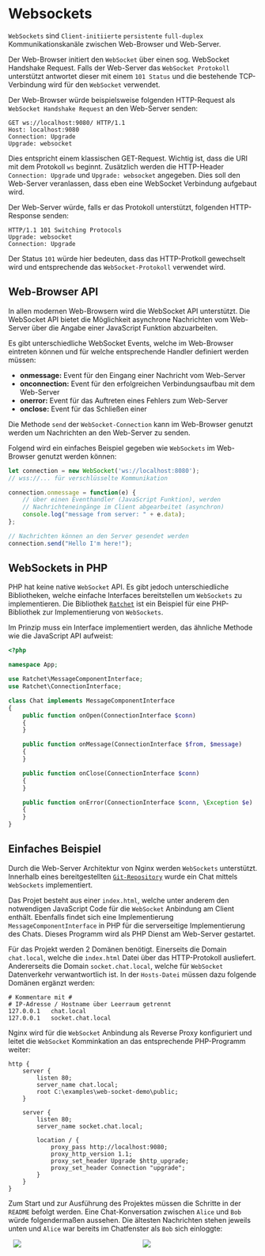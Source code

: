 # Websockets

`WebSockets` sind `Client-initiierte` `persistente` `full-duplex` Kommunikationskanäle zwischen Web-Browser und Web-Server.

Der Web-Browser initiert den `WebSocket` über einen sog. WebSocket Handshake Request. Falls der Web-Server das `WebSocket Protokoll` unterstützt antwortet dieser mit einem `101 Status` und die bestehende TCP-Verbindung wird für den `WebSocket` verwendet.

Der Web-Browser würde beispielsweise folgenden HTTP-Request als `WebSocket Handshake Request` an den Web-Server senden:

```
GET ws://localhost:9080/ HTTP/1.1
Host: localhost:9080
Connection: Upgrade
Upgrade: websocket
```

Dies entspricht einem klassischen GET-Request. Wichtig ist, dass die URI mit dem Protokoll `ws` beginnt. Zusätzlich werden die HTTP-Header `Connection: Upgrade` und `Upgrade: websocket` angegeben. Dies soll den Web-Server veranlassen, dass eben eine WebSocket Verbindung aufgebaut wird.

Der Web-Server würde, falls er das Protokoll unterstützt, folgenden HTTP-Response senden:

```
HTTP/1.1 101 Switching Protocols
Upgrade: websocket
Connection: Upgrade
```

Der Status `101` würde hier bedeuten, dass das HTTP-Protkoll gewechselt wird und entsprechende das `WebSocket-Protokoll` verwendet wird.

## Web-Browser API

In allen modernen Web-Browsern wird die WebSocket API unterstützt. Die WebSocket API bietet die Möglichkeit asynchrone Nachrichten vom Web-Server über die Angabe einer JavaScript Funktion abzuarbeiten.

Es gibt unterschiedliche WebSocket Events, welche im Web-Browser eintreten können und für welche entsprechende Handler definiert werden müssen:

 - **onmessage:** Event für den Eingang einer Nachricht vom Web-Server
 - **onconnection:** Event für den erfolgreichen Verbindungsaufbau mit dem Web-Server
 - **onerror:** Event für das Auftreten eines Fehlers zum Web-Server
 - **onclose:** Event für das Schließen einer 

Die Methode `send` der `WebSocket-Connection` kann im Web-Browser genutzt werden um Nachrichten an den Web-Server zu senden.

Folgend wird ein einfaches Beispiel gegeben wie `WebSockets` im Web-Browser genutzt werden können:

```JavaScript
let connection = new WebSocket('ws://localhost:8080'); 
// wss://... für verschlüsselte Kommunikation

connection.onmessage = function(e) {
    // über einen Eventhandler (JavaScript Funktion), werden
    // Nachrichteneingänge im Client abgearbeitet (asynchron)
    console.log("message from server: " + e.data);
};

// Nachrichten können an den Server gesendet werden
connection.send("Hello I'm here!");
```

## WebSockets in PHP

PHP hat keine native `WebSocket` API. Es gibt jedoch unterschiedliche Bibliotheken, welche einfache Interfaces bereitstellen um `WebSockets` zu implementieren. Die Bibliothek [`Ratchet`](http://socketo.me/) ist ein Beispiel für eine PHP-Bibliothek zur Implementierung von `WebSockets`.

Im Prinzip muss ein Interface implementiert werden, das ähnliche Methode wie die JavaScript API aufweist:

```php
<?php

namespace App;

use Ratchet\MessageComponentInterface;
use Ratchet\ConnectionInterface;

class Chat implements MessageComponentInterface
{
    public function onOpen(ConnectionInterface $conn)
    {
    }

    public function onMessage(ConnectionInterface $from, $message)
    {
    }

    public function onClose(ConnectionInterface $conn)
    {
    }

    public function onError(ConnectionInterface $conn, \Exception $e)
    {
    }
}
```

## Einfaches Beispiel

Durch die Web-Server Architektur von Nginx werden `WebSockets` unterstützt. Innerhalb eines bereitgestellten [`Git-Repository`](https://github.com/stefanhuber/simple-websocket-demo) wurde ein Chat mittels `WebSockets` implementiert.

Das Projet besteht aus einer `index.html`, welche unter anderem den notwendigen JavaScript Code für die `WebSocket` Anbindung am Client enthält. Ebenfalls findet sich eine Implementierung `MessageComponentInterface` in PHP für die serverseitige Implementierung des Chats. Dieses Programm wird als PHP Dienst am Web-Server gestartet.

Für das Projekt werden 2 Domänen benötigt. Einerseits die Domain `chat.local`, welche die `index.html` Datei über das HTTP-Protokoll ausliefert. Andererseits die Domain `socket.chat.local`, welche für `WebSocket` Datenverkehr verwantwortlich ist. In der `Hosts-Datei` müssen dazu folgende Domänen ergänzt werden:

```
# Kommentare mit #
# IP-Adresse / Hostname über Leerraum getrennt
127.0.0.1   chat.local
127.0.0.1   socket.chat.local
```

Nginx wird für die `WebSocket` Anbindung als Reverse Proxy konfiguriert und leitet die `WebSocket` Komminkation an das entsprechende PHP-Programm weiter:

```
http {
    server {
		listen 80;
		server_name chat.local;
		root C:\examples\web-socket-demo\public;
	}
	
	server {
		listen 80;
		server_name socket.chat.local;
	
		location / {
			proxy_pass http://localhost:9080;
			proxy_http_version 1.1;
			proxy_set_header Upgrade $http_upgrade;
			proxy_set_header Connection "upgrade";
		}	
	}
}
```

Zum Start und zur Ausführung des Projektes müssen die Schritte in der `README` befolgt werden. Eine Chat-Konversation zwischen `Alice` und `Bob` würde folgendermaßen aussehen. Die ältesten Nachrichten stehen jeweils unten und `Alice` war bereits im Chatfenster als `Bob` sich einloggte:

<div style="display:flex">
    <img style="flex: 50% 0 0; margin:0 10px; max-width:50%;" src="../images/websocket-chat-01.png">
    <img style="flex: 50% 0 0; margin:0 10px max-width:50%;" src="../images/websocket-chat-02.png">
</div>
